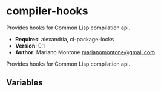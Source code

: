 # compiler-hooks

Provides hooks for Common Lisp compilation api.

- **Requires**: alexandria, cl-package-locks
- **Version**: 0.1
- **Author**: Mariano Montone <marianomontone@gmail.com>


 Provides hooks for Common Lisp compilation api.



## Variables

